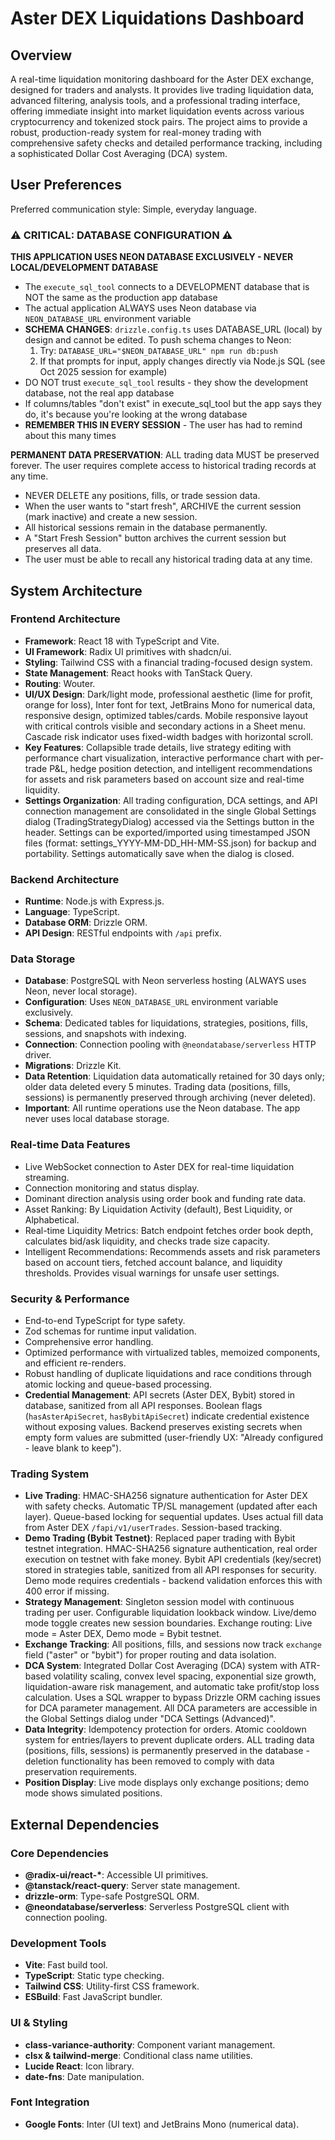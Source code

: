 # Aster DEX Liquidations Dashboard

## Overview
A real-time liquidation monitoring dashboard for the Aster DEX exchange, designed for traders and analysts. It provides live trading liquidation data, advanced filtering, analysis tools, and a professional trading interface, offering immediate insight into market liquidation events across various cryptocurrency and tokenized stock pairs. The project aims to provide a robust, production-ready system for real-money trading with comprehensive safety checks and detailed performance tracking, including a sophisticated Dollar Cost Averaging (DCA) system.

## User Preferences
Preferred communication style: Simple, everyday language.

### ⚠️ CRITICAL: DATABASE CONFIGURATION ⚠️
**THIS APPLICATION USES NEON DATABASE EXCLUSIVELY - NEVER LOCAL/DEVELOPMENT DATABASE**
- The `execute_sql_tool` connects to a DEVELOPMENT database that is NOT the same as the production app database
- The actual application ALWAYS uses Neon database via `NEON_DATABASE_URL` environment variable
- **SCHEMA CHANGES**: `drizzle.config.ts` uses DATABASE_URL (local) by design and cannot be edited. To push schema changes to Neon:
  1. Try: `DATABASE_URL="$NEON_DATABASE_URL" npm run db:push`
  2. If that prompts for input, apply changes directly via Node.js SQL (see Oct 2025 session for example)
- DO NOT trust `execute_sql_tool` results - they show the development database, not the real app database
- If columns/tables "don't exist" in execute_sql_tool but the app says they do, it's because you're looking at the wrong database
- **REMEMBER THIS IN EVERY SESSION** - The user has had to remind about this many times

**PERMANENT DATA PRESERVATION**: ALL trading data MUST be preserved forever. The user requires complete access to historical trading records at any time.
- NEVER DELETE any positions, fills, or trade session data.
- When the user wants to "start fresh", ARCHIVE the current session (mark inactive) and create a new session.
- All historical sessions remain in the database permanently.
- A "Start Fresh Session" button archives the current session but preserves all data.
- The user must be able to recall any historical trading data at any time.

## System Architecture

### Frontend Architecture
- **Framework**: React 18 with TypeScript and Vite.
- **UI Framework**: Radix UI primitives with shadcn/ui.
- **Styling**: Tailwind CSS with a financial trading-focused design system.
- **State Management**: React hooks with TanStack Query.
- **Routing**: Wouter.
- **UI/UX Design**: Dark/light mode, professional aesthetic (lime for profit, orange for loss), Inter font for text, JetBrains Mono for numerical data, responsive design, optimized tables/cards. Mobile responsive layout with critical controls visible and secondary actions in a Sheet menu. Cascade risk indicator uses fixed-width badges with horizontal scroll.
- **Key Features**: Collapsible trade details, live strategy editing with performance chart visualization, interactive performance chart with per-trade P&L, hedge position detection, and intelligent recommendations for assets and risk parameters based on account size and real-time liquidity.
- **Settings Organization**: All trading configuration, DCA settings, and API connection management are consolidated in the single Global Settings dialog (TradingStrategyDialog) accessed via the Settings button in the header. Settings can be exported/imported using timestamped JSON files (format: settings_YYYY-MM-DD_HH-MM-SS.json) for backup and portability. Settings automatically save when the dialog is closed.

### Backend Architecture
- **Runtime**: Node.js with Express.js.
- **Language**: TypeScript.
- **Database ORM**: Drizzle ORM.
- **API Design**: RESTful endpoints with `/api` prefix.

### Data Storage
- **Database**: PostgreSQL with Neon serverless hosting (ALWAYS uses Neon, never local storage).
- **Configuration**: Uses `NEON_DATABASE_URL` environment variable exclusively.
- **Schema**: Dedicated tables for liquidations, strategies, positions, fills, sessions, and snapshots with indexing.
- **Connection**: Connection pooling with `@neondatabase/serverless` HTTP driver.
- **Migrations**: Drizzle Kit.
- **Data Retention**: Liquidation data automatically retained for 30 days only; older data deleted every 5 minutes. Trading data (positions, fills, sessions) is permanently preserved through archiving (never deleted).
- **Important**: All runtime operations use the Neon database. The app never uses local database storage.

### Real-time Data Features
- Live WebSocket connection to Aster DEX for real-time liquidation streaming.
- Connection monitoring and status display.
- Dominant direction analysis using order book and funding rate data.
- Asset Ranking: By Liquidation Activity (default), Best Liquidity, or Alphabetical.
- Real-time Liquidity Metrics: Batch endpoint fetches order book depth, calculates bid/ask liquidity, and checks trade size capacity.
- Intelligent Recommendations: Recommends assets and risk parameters based on account tiers, fetched account balance, and liquidity thresholds. Provides visual warnings for unsafe user settings.

### Security & Performance
- End-to-end TypeScript for type safety.
- Zod schemas for runtime input validation.
- Comprehensive error handling.
- Optimized performance with virtualized tables, memoized components, and efficient re-renders.
- Robust handling of duplicate liquidations and race conditions through atomic locking and queue-based processing.
- **Credential Management**: API secrets (Aster DEX, Bybit) stored in database, sanitized from all API responses. Boolean flags (`hasAsterApiSecret`, `hasBybitApiSecret`) indicate credential existence without exposing values. Backend preserves existing secrets when empty form values are submitted (user-friendly UX: "Already configured - leave blank to keep").

### Trading System
- **Live Trading**: HMAC-SHA256 signature authentication for Aster DEX with safety checks. Automatic TP/SL management (updated after each layer). Queue-based locking for sequential updates. Uses actual fill data from Aster DEX `/fapi/v1/userTrades`. Session-based tracking.
- **Demo Trading (Bybit Testnet)**: Replaced paper trading with Bybit testnet integration. HMAC-SHA256 signature authentication, real order execution on testnet with fake money. Bybit API credentials (key/secret) stored in strategies table, sanitized from all API responses for security. Demo mode requires credentials - backend validation enforces this with 400 error if missing.
- **Strategy Management**: Singleton session model with continuous trading per user. Configurable liquidation lookback window. Live/demo mode toggle creates new session boundaries. Exchange routing: Live mode = Aster DEX, Demo mode = Bybit testnet.
- **Exchange Tracking**: All positions, fills, and sessions now track `exchange` field ("aster" or "bybit") for proper routing and data isolation.
- **DCA System**: Integrated Dollar Cost Averaging (DCA) system with ATR-based volatility scaling, convex level spacing, exponential size growth, liquidation-aware risk management, and automatic take profit/stop loss calculation. Uses a SQL wrapper to bypass Drizzle ORM caching issues for DCA parameter management. All DCA parameters are accessible in the Global Settings dialog under "DCA Settings (Advanced)".
- **Data Integrity**: Idempotency protection for orders. Atomic cooldown system for entries/layers to prevent duplicate orders. ALL trading data (positions, fills, sessions) is permanently preserved in the database - deletion functionality has been removed to comply with data preservation requirements.
- **Position Display**: Live mode displays only exchange positions; demo mode shows simulated positions.

## External Dependencies

### Core Dependencies
- **@radix-ui/react-\***: Accessible UI primitives.
- **@tanstack/react-query**: Server state management.
- **drizzle-orm**: Type-safe PostgreSQL ORM.
- **@neondatabase/serverless**: Serverless PostgreSQL client with connection pooling.

### Development Tools
- **Vite**: Fast build tool.
- **TypeScript**: Static type checking.
- **Tailwind CSS**: Utility-first CSS framework.
- **ESBuild**: Fast JavaScript bundler.

### UI & Styling
- **class-variance-authority**: Component variant management.
- **clsx & tailwind-merge**: Conditional class name utilities.
- **Lucide React**: Icon library.
- **date-fns**: Date manipulation.

### Font Integration
- **Google Fonts**: Inter (UI text) and JetBrains Mono (numerical data).